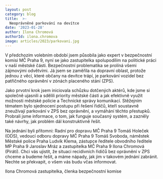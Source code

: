 ```yaml
---
layout: post
category: blog
title:  >-
  Neoprávněné parkování na devítce
date: '2023-01-28'
author: Ilona Chromová
authorId: ilona.chromova
image: articles/2023/parkovani.jpg
---
```

V předchozím volebním období jsem působila jako expert v bezpečnostní komisi MČ Praha 9, nyní se jako zastupitelka spolupodílím na politické práci v naší městské části. Bezpečnostní problematika se prolíná všemi zájmovými odvětvími. Já jsem se zaměřila na dopravní oblast, protože jednou z věcí, které občany na devítce trápí, je parkování vozidel bez patřičného oprávnění v zónách placeného stání (ZPS).

Jako prvotní krok jsem iniciovala schůzku dotčených aktérů, kde jsme si společně ujasnili a sdělili priority městské části a jak efektivně využít možnosti městské policie a Technické správy komunikací. Stěžejním tématem bylo sjednocení postupu při řešení řidičů, kteří soustavně zneužívají parkování v ZPS bez oprávnění, a vymáhání těchto přestupků. Probrali jsme informace, o tom, jak funguje současný systém, a zazněly také návrhy, jak problém dál konstruktivně řešit.

Na jednání byli přítomni: Radní pro dopravu MČ Praha 9 Tomáš Holeček (ODS), vedoucí odboru dopravy MČ Praha 9 Tomáš Svoboda, náměstek Městské police Praha Ludvík Klema, zástupce ředitele obvodního ředitele MP Praha 9 Jaroslav Mráz a zastupitelka MČ Praha 9 Ilona Chromová (Piráti).
Chci vás ujistit, že situaci recidivních řidičů bez oprávnění v ZPS chceme a budeme řešit, a máme nápady, jak jim v takovém jednání zabránit. Nechte se překvapit, o všem vás budu včas informovat.

Ilona Chromová
zastupitelka, členka bezpečnostní komise
  
